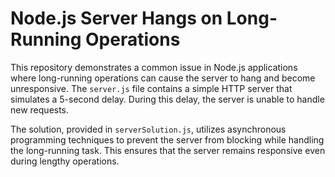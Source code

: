 # Node.js Server Hangs on Long-Running Operations

This repository demonstrates a common issue in Node.js applications where long-running operations can cause the server to hang and become unresponsive.  The `server.js` file contains a simple HTTP server that simulates a 5-second delay. During this delay, the server is unable to handle new requests.

The solution, provided in `serverSolution.js`, utilizes asynchronous programming techniques to prevent the server from blocking while handling the long-running task.  This ensures that the server remains responsive even during lengthy operations.